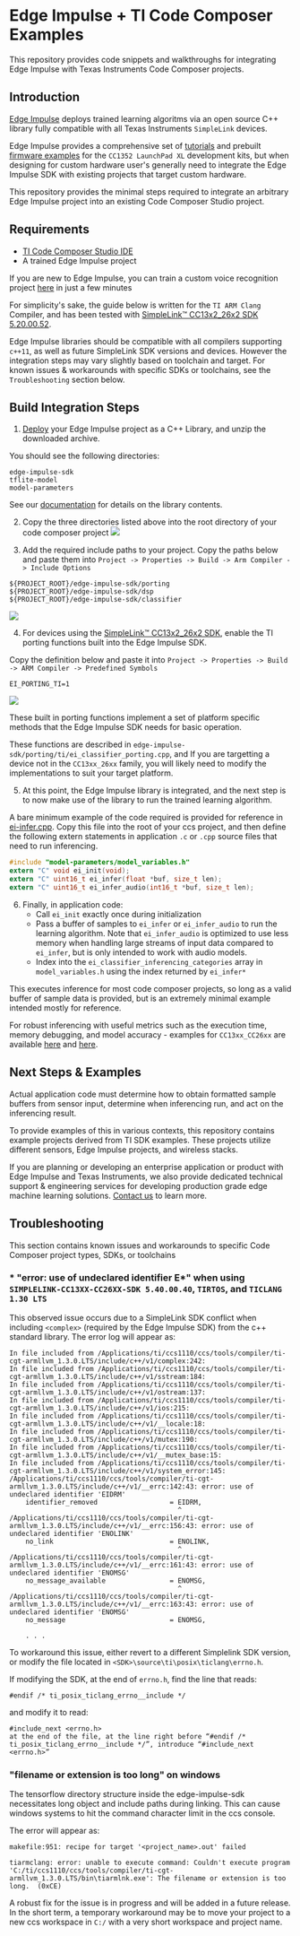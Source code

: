 # Edge Impulse + TI Code Composer Examples

This repository provides code snippets and walkthroughs for integrating Edge Impulse with Texas Instruments Code Composer projects.

## Introduction

[Edge Impulse](https://www.edgeimpulse.com/) deploys trained learning algoritms via an open source C++ library fully compatible with all Texas Instruments `SimpleLink` devices. 

Edge Impulse provides a comprehensive set of [tutorials](https://docs.edgeimpulse.com/docs/development-boards/ti-launchxl) and prebuilt [firmware examples](https://github.com/edgeimpulse/firmware-ti-launchxl) for the `CC1352 LaunchPad XL` development kits, but when designing for custom hardware user's generally need to integrate the Edge Impulse SDK with existing projects that target custom hardware.

This repository provides the minimal steps required to integrate an arbitrary Edge Impulse project into an existing Code Composer Studio project. 

## Requirements
* [TI Code Composer Studio IDE](https://www.ti.com/tool/CCSTUDIO)
* A trained Edge Impulse project

If you are new to Edge Impulse, you can train a custom voice recognition project [here](https://studio.edgeimpulse.com/evaluate) in just a few minutes

For simplicity's sake, the guide below is written for the `TI ARM Clang` Compiler, and has been tested with [SimpleLink™ CC13x2\_26x2 SDK 5.20.00.52](https://www.ti.com/tool/SIMPLELINK-CC13XX-CC26XX-SDK). 

Edge Impulse libraries should be compatible with all compilers supporting `c++11`, as well as future SimpleLink SDK versions and devices. However the integration steps may vary slightly based on toolchain and target. For known issues & workarounds with specific SDKs or toolchains, see the `Troubleshooting` section below.

## Build Integration Steps

1. [Deploy](https://docs.edgeimpulse.com/docs/tutorials/deploy-your-model-as-a-c-library#download-the-c++-library-from-edge-impulse) your Edge Impulse project as a C++ Library, and unzip the downloaded archive.

You should see the following directories:

```
edge-impulse-sdk
tflite-model
model-parameters
```

See our [documentation](https://docs.edgeimpulse.com/docs/tutorials/deploy-your-model-as-a-c-library#download-the-c++-library-from-edge-impulse) for details on the library contents.

2. Copy the three directories listed above into the root directory of your code composer project
![](doc/ccs-ei-lib.png)

3. Add the required include paths to your project. Copy the paths below and paste them into `Project -> Properties -> Build -> Arm Compiler -> Include Options`

```
${PROJECT_ROOT}/edge-impulse-sdk/porting
${PROJECT_ROOT}/edge-impulse-sdk/dsp
${PROJECT_ROOT}/edge-impulse-sdk/classifier
```
![](ccs-ei-include.png)

4. For devices using the [SimpleLink™ CC13x2\_26x2 SDK](https://www.ti.com/tool/SIMPLELINK-CC13XX-CC26XX-SDK), enable the TI porting functions built into the Edge Impulse SDK.

Copy the definition below and paste it into `Project -> Properties -> Build -> ARM Compiler -> Predefined Symbols`

```
EI_PORTING_TI=1
```

![](doc/ccs-ei-symbols.png)

These built in porting functions implement a set of platform specific methods that the Edge Impulse SDK needs for basic operation. 

These functions are described in `edge-impulse-sdk/porting/ti/ei_classifier_porting.cpp`, and If you are targetting a device not in the `CC13xx_26xx` family, you will likely need to modify the implementations to suit your target platform.

5. At this point, the Edge Impulse library is integrated, and the next step is to now make use of the library to run the trained learning algorithm.

A bare minimum example of the code required is provided for reference in [ei-infer.cpp](./ei-infer.cpp). Copy this file into the root of your ccs project, and then define the following extern statements in application `.c` or `.cpp` source files that need to run inferencing. 

```c
#include "model-parameters/model_variables.h"
extern "C" void ei_init(void);
extern "C" uint16_t ei_infer(float *buf, size_t len);
extern "C" uint16_t ei_infer_audio(int16_t *buf, size_t len);
```

6. Finally, in application code:
    * Call `ei_init` exactly once during initialization
    * Pass a buffer of samples to `ei_infer` or `ei_infer_audio` to run the learning algorithm. Note that `ei_infer_audio` is optimized to use less memory when handling large streams of input data compared to `ei_infer`, but is only intended to work with audio models. 
    * Index into the `ei_classifier_inferencing_categories` array in `model_variables.h` using the index returned by `ei_infer*`

This executes inference for most code composer projects, so long as a valid buffer of sample data is provided, but is an extremely minimal example intended mostly for reference.

For robust inferencing with useful metrics such as the execution time, memory debugging, and model accuracy - examples for `CC13xx_CC26xx` are available [here](https://github.com/edgeimpulse/firmware-ti-launchxl/blob/main/ei_run_impulse.cpp) and [here](https://github.com/edgeimpulse/example-standalone-inferencing-ti-launchxl/blob/main/ei_main.cpp#L39).

## Next Steps & Examples

Actual application code must determine how to obtain formatted sample buffers from sensor input, determine when inferencing run, and act on the inferencing result.

To provide examples of this in various contexts, this repository contains example projects derived from TI SDK examples. These projects utilize different sensors, Edge Impulse projects, and wireless stacks. 

If you are planning or developing an enterprise application or product with Edge Impulse and Texas Instruments, we also provide dedicated technical support & engineering services for developing production grade edge machine learning solutions. [Contact us](https://www.edgeimpulse.com/contact) to learn more.

## Troubleshooting

This section contains known issues and workarounds to specific Code Composer project types, SDKs, or toolchains

### * "error: use of undeclared identifier E\*" when using `SIMPLELINK-CC13XX-CC26XX-SDK 5.40.00.40`, `TIRTOS`, and `TICLANG 1.30 LTS`

This observed issue occurs due to a SimpleLink SDK conflict when including `<complex>` (required by the Edge Impulse SDK) from the c++ standard library. The error log will appear as:

```
In file included from /Applications/ti/ccs1110/ccs/tools/compiler/ti-cgt-armllvm_1.3.0.LTS/include/c++/v1/complex:242:
In file included from /Applications/ti/ccs1110/ccs/tools/compiler/ti-cgt-armllvm_1.3.0.LTS/include/c++/v1/sstream:184:
In file included from /Applications/ti/ccs1110/ccs/tools/compiler/ti-cgt-armllvm_1.3.0.LTS/include/c++/v1/ostream:137:
In file included from /Applications/ti/ccs1110/ccs/tools/compiler/ti-cgt-armllvm_1.3.0.LTS/include/c++/v1/ios:215:
In file included from /Applications/ti/ccs1110/ccs/tools/compiler/ti-cgt-armllvm_1.3.0.LTS/include/c++/v1/__locale:18:
In file included from /Applications/ti/ccs1110/ccs/tools/compiler/ti-cgt-armllvm_1.3.0.LTS/include/c++/v1/mutex:190:
In file included from /Applications/ti/ccs1110/ccs/tools/compiler/ti-cgt-armllvm_1.3.0.LTS/include/c++/v1/__mutex_base:15:
In file included from /Applications/ti/ccs1110/ccs/tools/compiler/ti-cgt-armllvm_1.3.0.LTS/include/c++/v1/system_error:145:
/Applications/ti/ccs1110/ccs/tools/compiler/ti-cgt-armllvm_1.3.0.LTS/include/c++/v1/__errc:142:43: error: use of undeclared identifier 'EIDRM'
    identifier_removed                  = EIDRM,
                                          ^
/Applications/ti/ccs1110/ccs/tools/compiler/ti-cgt-armllvm_1.3.0.LTS/include/c++/v1/__errc:156:43: error: use of undeclared identifier 'ENOLINK'
    no_link                             = ENOLINK,
                                          ^
/Applications/ti/ccs1110/ccs/tools/compiler/ti-cgt-armllvm_1.3.0.LTS/include/c++/v1/__errc:161:43: error: use of undeclared identifier 'ENOMSG'
    no_message_available                = ENOMSG,
                                          ^
/Applications/ti/ccs1110/ccs/tools/compiler/ti-cgt-armllvm_1.3.0.LTS/include/c++/v1/__errc:163:43: error: use of undeclared identifier 'ENOMSG'
    no_message                          = ENOMSG,

    . . . 
```

To workaround this issue, either revert to a different Simplelink SDK version, or modify the file located in `<SDK>\source\ti\posix\ticlang\errno.h`. 

If modifying the SDK, at the end of `errno.h`, find the line that reads:

```
#endif /* ti_posix_ticlang_errno__include */
```

and modify it to read:

```
#include_next <errno.h>
at the end of the file, at the line right before “#endif /* ti_posix_ticlang_errno__include */”, introduce “#include_next <errno.h>”
```

### "filename or extension is too long" on windows

The tensorflow directory structure inside the edge-impulse-sdk necessitates long object and include paths during linking. This can cause windows systems to hit the command character limit in the ccs console. 

The error will appear as:
```
makefile:951: recipe for target '<project_name>.out' failed

tiarmclang: error: unable to execute command: Couldn't execute program 'C:/ti/ccs1110/ccs/tools/compiler/ti-cgt-armllvm_1.3.0.LTS/bin\tiarmlnk.exe': The filename or extension is too long.  (0xCE)
```

A robust fix for the issue is in progress and will be added in a future release. In the short term, a temporary workaround may be to move your project to a new ccs workspace in `C:/` with a very short workspace and project name. 
